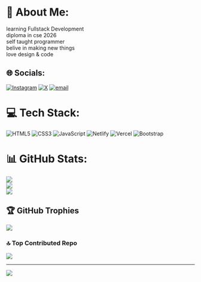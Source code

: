# 💫 About Me:
learning Fullstack Development<br>diploma in cse 2026<br>self taught programmer<br>belive in making new things <br>love design & code


## 🌐 Socials:
[![Instagram](https://img.shields.io/badge/Instagram-%23E4405F.svg?logo=Instagram&logoColor=white)](https://instagram.com/bruh_maskdv) [![X](https://img.shields.io/badge/X-black.svg?logo=X&logoColor=white)](https://x.com/bruh_maskdv) [![email](https://img.shields.io/badge/Email-D14836?logo=gmail&logoColor=white)](mailto:narayansagar2004@gmail.com) 

# 💻 Tech Stack:
![HTML5](https://img.shields.io/badge/html5-%23E34F26.svg?style=flat-square&logo=html5&logoColor=white) ![CSS3](https://img.shields.io/badge/css3-%231572B6.svg?style=flat-square&logo=css3&logoColor=white) ![JavaScript](https://img.shields.io/badge/javascript-%23323330.svg?style=flat-square&logo=javascript&logoColor=%23F7DF1E) ![Netlify](https://img.shields.io/badge/netlify-%23000000.svg?style=flat-square&logo=netlify&logoColor=#00C7B7) ![Vercel](https://img.shields.io/badge/vercel-%23000000.svg?style=flat-square&logo=vercel&logoColor=white) ![Bootstrap](https://img.shields.io/badge/bootstrap-%238511FA.svg?style=flat-square&logo=bootstrap&logoColor=white)
# 📊 GitHub Stats:
![](https://github-readme-stats.vercel.app/api?username=xenoz23&theme=gruvbox&hide_border=true&include_all_commits=false&count_private=false)<br/>
![](https://nirzak-streak-stats.vercel.app/?user=xenoz23&theme=gruvbox&hide_border=true)<br/>
![](https://github-readme-stats.vercel.app/api/top-langs/?username=xenoz23&theme=gruvbox&hide_border=true&include_all_commits=false&count_private=false&layout=compact)

## 🏆 GitHub Trophies
![](https://github-profile-trophy.vercel.app/?username=xenoz23&theme=radical&no-frame=false&no-bg=true&margin-w=4)

### 🔝 Top Contributed Repo
![](https://github-contributor-stats.vercel.app/api?username=xenoz23&limit=5&theme=dark&combine_all_yearly_contributions=true)

---
[![](https://visitcount.itsvg.in/api?id=xenoz23&icon=6&color=0)](https://visitcount.itsvg.in)

<!-- Proudly created with GPRM ( https://gprm.itsvg.in ) -->
